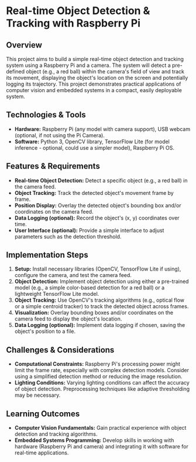 # Real-time Object Detection & Tracking with Raspberry Pi

## Overview
This project aims to build a simple real-time object detection and tracking system using a Raspberry Pi and a camera.  The system will detect a pre-defined object (e.g., a red ball) within the camera's field of view and track its movement, displaying the object's location on the screen and potentially logging its trajectory. This project demonstrates practical applications of computer vision and embedded systems in a compact, easily deployable system.

## Technologies & Tools
- **Hardware:** Raspberry Pi (any model with camera support), USB webcam (optional, if not using the Pi Camera).
- **Software:** Python 3, OpenCV library, TensorFlow Lite (for model inference - optional, could use a simpler model), Raspberry Pi OS.

## Features & Requirements
- **Real-time Object Detection:** Detect a specific object (e.g., a red ball) in the camera feed.
- **Object Tracking:** Track the detected object's movement frame by frame.
- **Position Display:** Overlay the detected object's bounding box and/or coordinates on the camera feed.
- **Data Logging (optional):** Record the object's (x, y) coordinates over time.
- **User Interface (optional):** Provide a simple interface to adjust parameters such as the detection threshold.

## Implementation Steps
1. **Setup:** Install necessary libraries (OpenCV, TensorFlow Lite if using), configure the camera, and test the camera feed.
2. **Object Detection:** Implement object detection using either a pre-trained model (e.g., a simple color-based detection for a red ball) or a lightweight TensorFlow Lite model.
3. **Object Tracking:** Use OpenCV's tracking algorithms (e.g., optical flow or a simple centroid tracker) to track the detected object across frames.
4. **Visualization:** Overlay bounding boxes and/or coordinates on the camera feed to display the object's location.
5. **Data Logging (optional):** Implement data logging if chosen, saving the object's position to a file.


## Challenges & Considerations
- **Computational Constraints:**  Raspberry Pi's processing power might limit the frame rate, especially with complex detection models.  Consider using a simplified detection method or reducing the image resolution.
- **Lighting Conditions:**  Varying lighting conditions can affect the accuracy of object detection.  Preprocessing techniques like adaptive thresholding may be necessary.

## Learning Outcomes
- **Computer Vision Fundamentals:** Gain practical experience with object detection and tracking algorithms.
- **Embedded Systems Programming:** Develop skills in working with hardware (Raspberry Pi and camera) and integrating it with software for real-time applications.

